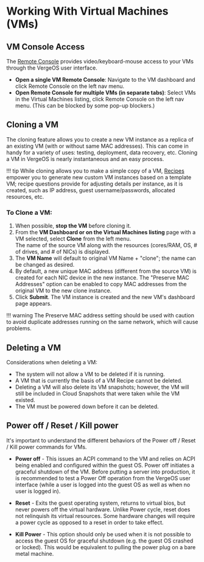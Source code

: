 # Working With Virtual Machines (VMs)

## VM Console Access

The [Remote Console](/product-guide/VM-RemoteConsole) provides video/keyboard-mouse access to your VMs through the VergeOS user interface.

- **Open a single VM Remote Console**: Navigate to the VM dashboard and click Remote Console on the left nav menu.
- **Open Remote Console for multiple VMs (in separate tabs)**: Select VMs in the Virtual Machines listing, click Remote Console on the left nav menu. (This can be blocked by some pop-up blockers.)

## Cloning a VM

The cloning feature allows you to create a new VM instance as a replica of an existing VM (with or without same MAC addresses). This can come in handy for a variety of uses: testing, deployment, data recovery, etc. Cloning a VM in VergeOS is nearly instantaneous and an easy process.

!!! tip
    While cloning allows you to make a simple copy of a VM, [Recipes](/product-guide/VM-Recipes) empower you to generate new custom VM instances based on a template VM; recipe questions provide for adjusting details per instance, as it is created, such as IP address, guest username/passwords, allocated resources, etc.

### To Clone a VM:

1. When possible, **stop the VM** before cloning it.
2. From the **VM Dashboard or on the Virtual Machines listing** page with a VM selected, select **Clone** from the left menu.  
   The name of the source VM along with the resources (cores/RAM, OS, # of drives, and # of NICs) is displayed.
3. The **VM Name** will default to original VM Name + "clone"; the name can be changed as desired.
4. By default, a new unique MAC address (different from the source VM) is created for each NIC device in the new instance. The "Preserve MAC Addresses" option can be enabled to copy MAC addresses from the original VM to the new clone instance. 
5. Click **Submit**. The VM instance is created and the new VM's dashboard page appears.

!!! warning
    The Preserve MAC address setting should be used with caution to avoid duplicate addresses running on the same network, which will cause problems.

## Deleting a VM

Considerations when deleting a VM:

- The system will not allow a VM to be deleted if it is running.
- A VM that is currently the basis of a VM Recipe cannot be deleted.
- Deleting a VM will also delete its VM snapshots; however, the VM will still be included in Cloud Snapshots that were taken while the VM existed.
- The VM must be powered down before it can be deleted.

## Power off / Reset / Kill power

It's important to understand the different behaviors of the Power off / Reset / Kill power commands for VMs.

- **Power off** - This issues an ACPI command to the VM and relies on ACPI being enabled and configured within the guest OS. Power off initiates a graceful shutdown of the VM. Before putting a server into production, it is recommended to test a Power Off operation from the VergeOS user interface (while a user is logged into the guest OS as well as when no user is logged in). 

- **Reset** - Exits the guest operating system, returns to virtual bios, but never powers off the virtual hardware. Unlike Power cycle, reset does not relinquish its virtual resources. Some hardware changes will require a power cycle as opposed to a reset in order to take effect.  

- **Kill Power** - This option should only be used when it is not possible to access the guest OS for graceful shutdown (e.g. the guest OS crashed or locked). This would be equivalent to pulling the power plug on a bare metal machine.
